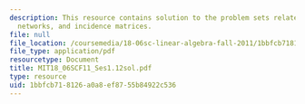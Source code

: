 ```yaml
---
description: This resource contains solution to the problem sets related to graphs,
  networks, and incidence matrices.
file: null
file_location: /coursemedia/18-06sc-linear-algebra-fall-2011/1bbfcb718126a0a8ef8755b84922c536_MIT18_06SCF11_Ses1.12sol.pdf
file_type: application/pdf
resourcetype: Document
title: MIT18_06SCF11_Ses1.12sol.pdf
type: resource
uid: 1bbfcb71-8126-a0a8-ef87-55b84922c536
---
```

